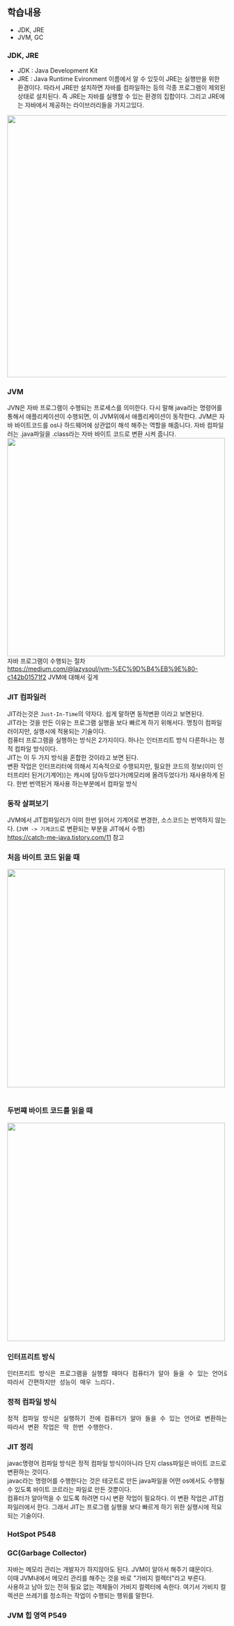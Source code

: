 ## 학습내용
- JDK, JRE
- JVM, GC

### JDK, JRE
- JDK : Java Development Kit
- JRE : Java Runtime Evironment
이름에서 알 수 있듯이 JRE는 실행만을 위한 환경이다. 따라서 JRE만 설치하면 자바를 컴파일하는 등의 각종 프로그램이 제외된 상태로 설치된다.
즉 JRE는 자바를 실행할 수 있는 환경의 집합이다. 그리고 JRE에는 자바에서 제공하는 라이브러리들을 가지고있다.
<img src="https://media.vlpt.us/images/jsj3282/post/1d85c525-b9ed-4d0c-975b-7b95622d0696/%EB%8B%A4%EC%9A%B4%EB%A1%9C%EB%93%9C.png" width=600>


### JVM
JVN은 자바 프로그램이 수행되는 프로세스를 의미한다. 다시 말해 java라는 명령어를 통해서 애플리케이션이 수행되면, 이 JVM위에서 애플리케이션이 동작한다.
JVM은 자바 바이트코드를 os나 하드웨어에 상관없이 해석 해주는 역할을 해줍니다.
자바 컴파일러는 .java파일을 .class라는 자바 바이트 코드로 변환 시켜 줍니다. <br>
<img src="https://user-images.githubusercontent.com/79621675/150726212-42b8059f-e86e-4dc9-9973-e4ee17ae72ba.png" width=500> <br>
자바 프로그램이 수행되는 절차 <br>
<https://medium.com/@lazysoul/jvm-%EC%9D%B4%EB%9E%80-c142b01571f2> JVM에 대해서 깊게

### JIT 컴파일러
JIT라는것은 <code>Just-In-Time</code>의 약자다. 쉽게 말하면 동적변환 이라고 보면된다.  <br>
JIT라는 것을 만든 이유는 프로그램 실행을 보다 빠르게 하기 위해서다. 명칭이 컴파일러이지만, 실행시에 적용되는 기술이다.<br>
컴퓨터 프로그램을 실행하는 방식은 2가지이다. 하나는 인터프리트 방식 다른하나는 정적 컴파일 방식이다. <br>
JIT는 이 두 가지 방식을 혼합한 것이라고 보면 된다. <br>
변환 작업은 인터프리터에 의해서 지속적으로 수행되지만, 필요한 코드의 정보(이미 인터프리터 된거(기계어))는 캐시에 담아두었다가(메모리에 올려두었다가) 재사용하게 된다. 한번 번역된거 재사용 하는부분에서 컴파일 방식

### 동작 살펴보기
JVM에서 JIT컴파일러가 이미 한번 읽어서 기계어로 변경한, 소스코드는 번역하지 않는다. (<code>JVM -> 기계코드</code>로 변환되는 부분을 JIT에서 수행) <br>
<https://catch-me-java.tistory.com/11> 참고 <br>
### 처음 바이트 코드 읽을 때
<img src="https://img1.daumcdn.net/thumb/R1280x0/?scode=mtistory2&fname=https%3A%2F%2Fblog.kakaocdn.net%2Fdn%2FdoANQP%2FbtqM639PEix%2Fu7FZUSbwnlW5sizN1GyBh1%2Fimg.png" width=500/> <br>
<br>
### 두번쨰 바이트 코드를 읽을 때
<img src="https://img1.daumcdn.net/thumb/R1280x0/?scode=mtistory2&fname=https%3A%2F%2Fblog.kakaocdn.net%2Fdn%2FnlncU%2FbtqM0sJZ9J4%2FQYbKBTdt5MZTrIM8RjWlYk%2Fimg.png" width=500/> <br>




### 인터프리트 방식
<pre>
인터프리트 방식은 프로그램을 실행할 때마다 컴퓨터가 알아 들을 수 있는 언어로 변환하는 작업을 수행한다.
따라서 간편하지만 성능이 매우 느리다.
</pre>

### 정적 컴파일 방식
<pre>
정적 컴파일 방식은 실행하기 전에 컴퓨터가 알아 들을 수 있는 언어로 변환하는 작업을 미리 실행한다. 
따라서 변환 작업은 딱 한번 수행한다.
</pre>

### JIT 정리
javac명령어 컴파일 방식은 정적 컴파일 방식이아니라 단지 class파일은 바이트 코드로 변환하는 것이다. <br>
javac라는 명령어를 수행한다는 것은 테긋트로 만든 java파일을 어떤 os에서도 수행될 수 있도록 바이트 코르라는 파일로 만든 것뿐이다. <br>
컴퓨터가 알아먹을 수 있도록 하려면 다시 변환 작업이 필요하다. 이 변환 작업은 JIT컴파일러에서 한다.
그래서 JIT는 프로그램 실행을 보다 빠르게 하기 위한 실행시에 적요되는 기술이다.


### HotSpot P548

### GC(Garbage Collector)
자바는 메모리 관리는 개발자가 하지않아도 된다. JVM이 알아서 해주기 떄문이다. <br>
이때 JVM내에서 메모리 관리를 해주는 것을 바로 "가비지 컬렉터"라고 부른다. <br>
사용하고 남아 있는 전혀 필요 없는 객체들이 가비지 컬렉터에 속한다.
여기서 가비지 컬렉션은 쓰레기를 청소하는 작업이 수행되는 행위를 말한다.

### JVM 힙 영역 P549

